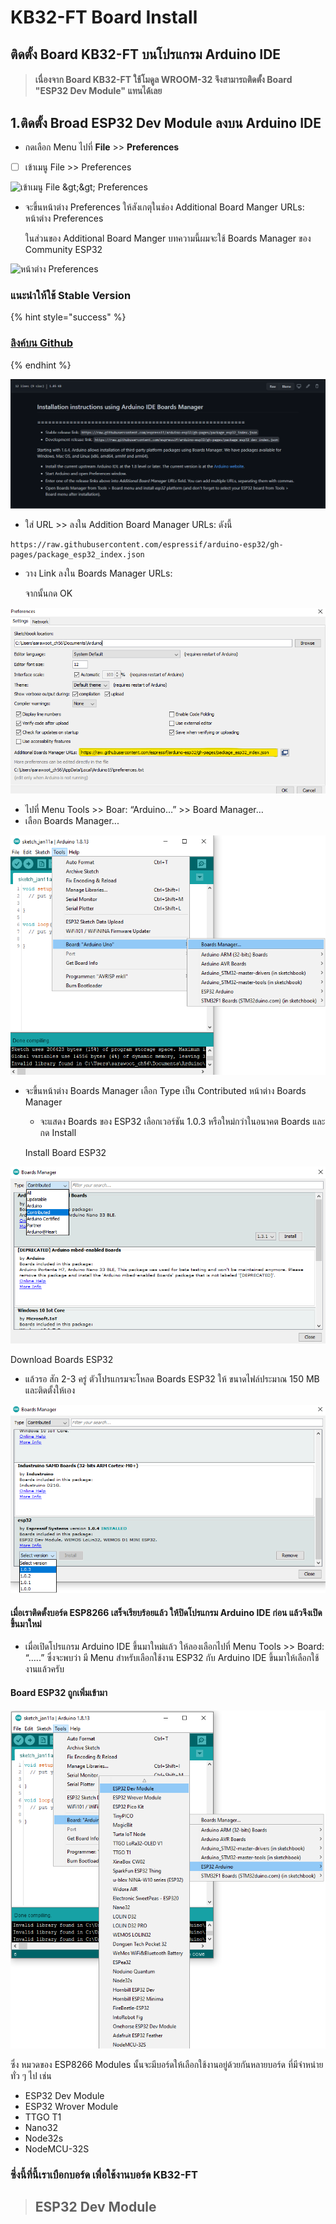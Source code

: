 # KB32-FT Board Install

## ติดตั้ง Board KB32-FT บนโปรแกรม Arduino IDE <a id="&#xE15;&#xE34;&#xE14;&#xE15;&#xE31;&#xE49;&#xE07;-arduino-ide-&#xE01;&#xE31;&#xE1A;-esp8266&#xE41;&#xE25;&#xE30;-&#xE42;&#xE1B;&#xE23;&#xE41;&#xE01;&#xE23;&#xE21;&#xE15;&#xE31;&#xE27;&#xE2D;&#xE22;&#xE48;&#xE32;&#xE07;-library"></a>

> #### เนื่องจาก Board KB32-FT ใช้โมดูล WROOM-32 จึงสามารถติดตั้ง Board "ESP32 Dev Module" แทนได้เลย

## 1.ติดตั้ง Broad ESP32 Dev Module ลงบน Arduino IDE

* กดเลือก Menu ไปที่ **File** &gt;&gt; **Preferences**
* [ ] เข้าเมนู File &gt;&gt; Preferences

![&#xE40;&#xE02;&#xE49;&#xE32;&#xE40;&#xE21;&#xE19;&#xE39; File &amp;gt;&amp;gt; Preferences](https://nazt-cmmc.gitbooks.io/cmmc-iot-books/content/images/introduction4.png)

* จะขึ้นหน้าต่าง Preferences ให้สังเกตุในช่อง Additional Board Manger URLs: หน้าต่าง Preferences

  ในส่วนของ Additional Board Manger บทความนี้ผมจะใช้ Boards Manager ของ Community ESP32

![&#xE2B;&#xE19;&#xE49;&#xE32;&#xE15;&#xE48;&#xE32;&#xE07; Preferences](https://nazt-cmmc.gitbooks.io/cmmc-iot-books/content/images/introduction5.JPG)

### แนะนำให้ใช้ Stable Version

{% hint style="success" %}
### [ลิงค์บน Github](https://github.com/espressif/arduino-esp32/blob/master/docs/arduino-ide/boards_manager.md)
{% endhint %}

![](../../.gitbook/assets/image%20%2822%29.png)

* ใส่ URL &gt;&gt; ลงใน Addition Board Manager URLs: ดังนี้ 

```text
https://raw.githubusercontent.com/espressif/arduino-esp32/gh-pages/package_esp32_index.json
```

* วาง Link ลงใน Boards Manager URLs:

  จากนั้นกด OK

![](../../.gitbook/assets/image%20%2831%29.png)

* ไปที่ Menu Tools &gt;&gt; Boar: “Arduino…” &gt;&gt; Board Manager…
* เลือก Boards Manager...

![](../../.gitbook/assets/image%20%2815%29.png)

* จะขึ้นหน้าต่าง Boards Manager เลือก Type เป็น Contributed หน้าต่าง Boards Manager

  * จะแสดง Boards ของ ESP32 เลือกเวอร์ชัน 1.0.3 หรือใหม่กว่าในอนาคต Boards และกด Install

  Install Board ESP32

![](../../.gitbook/assets/image%20%288%29.png)

Download Boards ESP32

* แล้วรอ สัก 2-3 ครู่ ตัวโปรแกรมจะโหลด Boards ESP32 ให้ ขนาดไฟล์ประมาณ 150 MB และติดตั้งให้เอง

![](../../.gitbook/assets/image%20%2818%29.png)

#### เมื่อเราติดตั้งบอร์ด ESP8266 เสร็จเรียบร้อยแล้ว ให้ปิดโปรแกรม Arduino IDE ก่อน แล้วจึงเปิดขึ้นมาใหม่

* เมื่อเปิดโปรแกรม Arduino IDE ขึ้นมาใหม่แล้ว ให้ลองเลือกไปที่ Menu Tools &gt;&gt; Board: “…..” ซึ่งจะพบว่า มี Menu สำหรับเลือกใช้งาน ESP32 กับ Arduino IDE ขึ้นมาให้เลือกใช้งานแล้วครับ

#### Board ESP32 ถูกเพิ่มเข้ามา

![](../../.gitbook/assets/image%20%2812%29.png)



ซึ่ง หมวดของ ESP8266 Modules นั้นจะมีบอร์ดให้เลือกใช้งานอยู่ด้วยกันหลายบอร์ด ที่มีจำหน่ายทั่ว ๆ ไป เช่น

* ESP32 Dev Module
* ESP32 Wrover Module
* TTGO T1
* Nano32
* Node32s
* NodeMCU-32S

### ซี่งนี้ที่นี้เราเบือกบอร์ด เพื่อใช้งานบอร์ด KB32-FT

> ## ESP32 Dev Module







